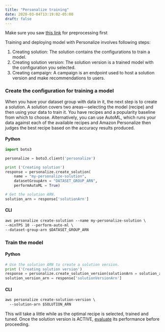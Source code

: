 ```yaml
---
title: "Personalize training"
date: 2020-03-04T13:19:02-05:00
draft: false
---
```


Make sure you saw [this link](../../preprocessing/personalize) for preprocessing first

Training and deploying model with Personalize involves following steps:
1. Creating solution: The solution contains the configurations to train a model.
2. Creating solution version: The solution version is a trained model with the configuration you selected.
3. Creating campaign: A campaign is an endpoint used to host a solution version and make recommendations to users.

### Create the configuration for training a model
When you have your dataset group with data in it, the next step is to create a solution. A solution covers two areas—selecting the model (recipe) and then using your data to train it. You have recipes and a popularity baseline from which to choose. Alternatively, you can use AutoML, which runs your data against each of the available recipes and Amazon Personalize then judges the best recipe based on the accuracy results produced.

#### Python
```python
import boto3

personalize = boto3.client('personalize')

print ('Creating solution')
response = personalize.create_solution(
    name = "my-personalize-solution",
    datasetGroupArn = "DATASET_GROUP_ARN",
    performAutoML = True)

# Get the solution ARN.
solution_arn = response['solutionArn']
```

#### CLI
```html
aws personalize create-solution --name my-personalize-solution \
--minTPS 10 --perform-auto-ml \
--dataset-group-arn $DATASET_GROUP_ARN
```


### Train the model
#### Python
```python
# Use the solution ARN to create a solution version.
print ('Creating solution version')
response = personalize.create_solution_version(solutionArn = solution_arn)
solution_version_arn = response['solutionVersionArn']
```

#### CLI
```html
aws personalize create-solution-version \
  --solution-arn $SOLUTION_ARN
```

This will take a little while as the optimal recipe is selected, trained and tuned. Once the solution version is ACTIVE, [evaluate](https://docs.aws.amazon.com/personalize/latest/dg/working-with-training-metrics.html) its performance before proceeding.
